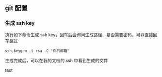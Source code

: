 ## git 配置

### 生成 ssh key

执行如下命令生成 ssh key，回车后会询问生成路径、是否需要密码，可以直接回车跳过

```
ssh-keygen -t rsa -C "你的邮箱"
```

生成完成后，可以在我的文档的.ssh 中看到生成的文件

test
